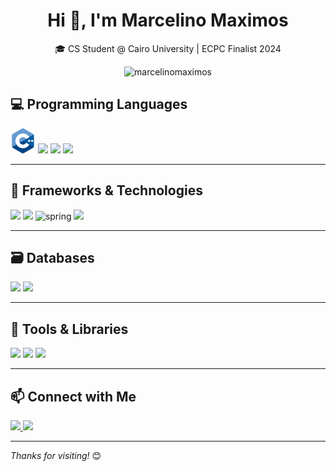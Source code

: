 <h1 align="center">Hi 👋, I'm Marcelino Maximos</h1>
<p align="center">
  🎓 CS Student @ Cairo University | ECPC Finalist 2024
</p>

<p align="center">
  <img src="https://komarev.com/ghpvc/?username=Marcelino-10&label=Profile%20views&color=0e75b6&style=flat" alt="marcelinomaximos" />
</p>

## 💻 Programming Languages

<p>
<img src="https://raw.githubusercontent.com/devicons/devicon/master/icons/cplusplus/cplusplus-original.svg" alt="cplusplus" width="40" height="40" style="max-width: 100%;">
  <img src="https://skillicons.dev/icons?i=java" height="30"/>
  <img src="https://skillicons.dev/icons?i=js" height="30"/>
  <img src="https://skillicons.dev/icons?i=python" height="30"/>
</p>

---

## 🚀 Frameworks & Technologies

<p>
  <img src="https://skillicons.dev/icons?i=react" height="30"/>
  <img src="https://skillicons.dev/icons?i=nodejs" height="30"/>
<img src="https://camo.githubusercontent.com/53f0f04650bfc2aef2ec4fd578d1fca0ef7ecafe5a802eea6b8ee597cad9f936/68747470733a2f2f7777772e766563746f726c6f676f2e7a6f6e652f6c6f676f732f737072696e67696f2f737072696e67696f2d69636f6e2e737667" alt="spring" width="40" height="40" data-canonical-src="https://www.vectorlogo.zone/logos/springio/springio-icon.svg" style="max-width: 100%;">  <img src="https://skillicons.dev/icons?i=django" height="30"/>
</p>

---

## 🗃️ Databases

<p>
  <img src="https://skillicons.dev/icons?i=mongodb" height="30"/>
  <img src="https://skillicons.dev/icons?i=postgres" height="30"/>
</p>

---

## 🧰 Tools & Libraries

<p>
  <img src="https://skillicons.dev/icons?i=git" height="30"/>
  <img src="https://skillicons.dev/icons?i=redux" height="30"/>
  <img src="https://skillicons.dev/icons?i=jwt" height="30"/>
</p>

---

## 📫 Connect with Me

<p>
  <a href="https://www.linkedin.com/in/marcelino-maximos/" target="_blank">
    <img src="https://skillicons.dev/icons?i=linkedin" height="30"/>
  </a>
  <a href="mailto:marcelinoebied@gmail.com">
    <img src="https://skillicons.dev/icons?i=gmail" height="30"/>
  </a>
</p>

---

_Thanks for visiting!_ 😊
